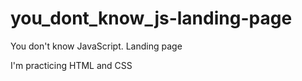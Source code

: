 # you_dont_know_js-landing-page
You don't know JavaScript. Landing page

I'm practicing HTML and CSS
